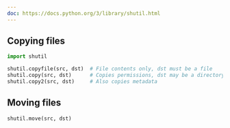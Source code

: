 ```yaml
---
doc: https://docs.python.org/3/library/shutil.html
---
```


## Copying files

```python
import shutil

shutil.copyfile(src, dst)  # File contents only, dst must be a file
shutil.copy(src, dst)      # Copies permissions, dst may be a directory
shutil.copy2(src, dst)     # Also copies metadata
```

## Moving files

```python
shutil.move(src, dst)
```
